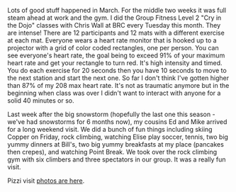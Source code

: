 Lots of good stuff happened in March. For the middle two weeks it was full steam ahead at work and the gym. I did the Group Fitness Level 2 "Cry in the Dojo" classes with Chris Wall at BRC every Tuesday this month. They are intense! There are 12 participants and 12 mats with a different exercise at each mat. Everyone wears a heart rate monitor that is hooked up to a projector with a grid of color coded rectangles, one per person. You can see everyone's heart rate, the goal being to exceed 91% of your maximum heart rate and get your rectangle to turn red. It's high intensity and timed. You do each exercise for 20 seconds then you have 10 seconds to move to the next station and start the next one. So far I don't think I've gotten higher than 87% of my 208 max heart rate. It's not as traumatic anymore but in the beginning when class was over I didn't want to interact with anyone for a solid 40 minutes or so.

Last week after the big snowstorm (hopefully the last one this season - we've had snowstorms for 6 months now), my cousins Ed and Mike arrived for a long weekend visit. We did a bunch of fun things including skiing Copper on Friday, rock climbing, watching Elise play soccer, tennis, two big yummy dinners at Bill's, two big yummy breakfasts at my place (pancakes then crepes), and watching Point Break. We took over the rock climbing gym with six climbers and three spectators in our group. It was a really fun visit.

Pizzi visit [photos are here](/app/photos?gallery=winter_2009&photo=150_zippi_visit).